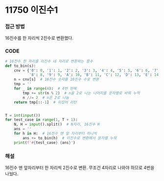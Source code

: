 # 11750 이진수1



### 접근 방법

16진수를 한 자리씩 2진수로 변환했다.

### CODE

```python
# 16진수 한 자리를 이진수 네 자리로 변환하는 함수
def to_bin(s):
    cnv = {'0': 0, '1': 1, '2': 2, '3': 3, '4': 4, '5': 5, '6': 6, '7': 7,
           '8': 8, '9': 9, 'A': 10, 'B': 11, 'C': 12, 'D': 13, 'E': 14, 'F': 15}
    n = cnv[s]  # 16진수 숫자를 10진수 수로 변환
    tmp = ''
    for _ in range(4):  # 4번 반복
        tmp += str(n % 2)  # n을 2로 나눈 나머지를 문자열로 바꿔 누적
        n //= 2  # n은 2로 나눔
    return tmp[::-1]  # 뒤집어 리턴


T = int(input())
for test_case in range(1, T + 1):
    N, H = input().split()  # N자리, 16진수 H
    ans = ''
    for h in H:  # 16진수 맨 앞 자리부터 하나씩
        ans += to_bin(h)  # 이진수로 변환해서 문자열 누적
    print(f'#{test_case} {ans}')
```

### 해설

16진수 맨 앞자리부터 한 자리씩 2진수로 변환. 무조건 4자리로 나와야 하므로 4번을 나눴다.

